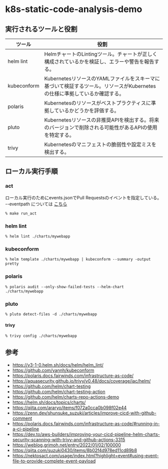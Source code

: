 k8s-static-code-analysis-demo
=============================

## 実行されるツールと役割

| ツール | 役割 |
| --- | --- |
| helm lint | HelmチャートのLintingツール。チャートが正しく構成されているかを検証し、エラーや警告を報告する。 |
| kubeconform | KubernetesリソースのYAMLファイルをスキーマに基づいて検証するツール。リソースがKubernetesの仕様に準拠しているか確認する。 |
| polaris | Kubernetesのリソースがベストプラクティスに準拠しているかどうかを評価する。 |
| pluto | Kubernetesリソースの非推奨APIを検出する。将来のバージョンで削除される可能性があるAPIの使用を特定する。 |
| trivy | Kubernetesのマニフェストの脆弱性や設定ミスを検出する。 |

## ローカル実行手順

### act

ローカル実行のためにevents.jsonでPull Requestsのイベントを指定している。  
--eventpath については [こちら](https://nektosact.com/usage/index.html?highlight=event#using-event-file-to-provide-complete-event-payload)

```console
% make run_act
```

### helm lint

```console
% helm lint ./charts/mywebapp
```

### kubeconform

```console
% helm template ./charts/mywebapp | kubeconform --summary -output pretty
```

### polaris

```console
% polaris audit --only-show-failed-tests --helm-chart ./charts/mywebapp
```

### pluto

```console
% pluto detect-files -d ./charts/mywebapp
```

#### trivy

```console
% trivy config ./charts/mywebapp
```

## 参考

- https://v3-1-0.helm.sh/docs/helm/helm_lint/
- https://github.com/yannh/kubeconform
- https://polaris.docs.fairwinds.com/infrastructure-as-code/
- https://aquasecurity.github.io/trivy/v0.48/docs/coverage/iac/helm/
- https://github.com/helm/chart-testing
- https://github.com/helm/chart-testing-action
- https://github.com/helm/charts-repo-actions-demo
- https://helm.sh/docs/topics/charts/
- https://qiita.com/araryo/items/f072a0cca0b098f02e44
- https://zenn.dev/shunsuke_suzuki/articles/improve-cicd-with-github-comment
- https://polaris.docs.fairwinds.com/infrastructure-as-code/#running-in-a-ci-pipeline
- https://dev.to/aws-builders/improving-your-cicd-pipeline-helm-charts-security-scanning-with-trivy-and-github-actions-3315
- https://weblog.grimoh.net/entry/2022/01/02/100000
- https://qiita.com/suzuki0430/items/8b02f4d978ed11cd89b8
- https://nektosact.com/usage/index.html?highlight=event#using-event-file-to-provide-complete-event-payload